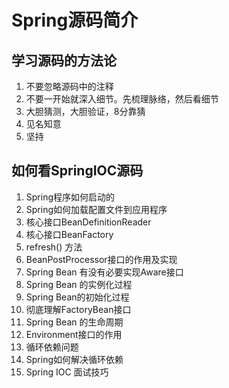 # Spring源码简介

## 学习源码的方法论

1. 不要忽略源码中的注释
2. 不要一开始就深入细节。先梳理脉络，然后看细节
3. 大胆猜测，大胆验证，8分靠猜
4. 见名知意
5. 坚持

## 如何看SpringIOC源码



1. Spring程序如何启动的
2. Spring如何加载配置文件到应用程序
3. 核心接口BeanDefinitionReader
4. 核心接口BeanFactory
5. refresh() 方法
6. BeanPostProcessor接口的作用及实现
7. Spring Bean 有没有必要实现Aware接口
8. Spring Bean 的实例化过程
9. Spring Bean的初始化过程
10. 彻底理解FactoryBean接口
11. Spring Bean 的生命周期
12. Environment接口的作用
13. 循环依赖问题
14. Spring如何解决循环依赖
15. Spring IOC 面试技巧

